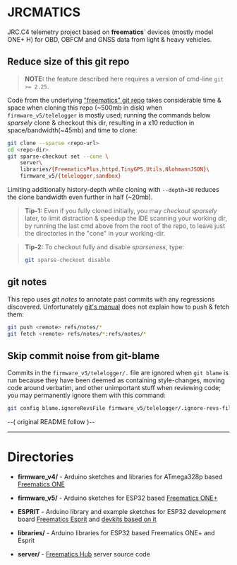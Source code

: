 # JRCMATICS

JRC.C4 telemetry project based on **freematics**` devices (mostly model ONE+ H)
for OBD, OBFCM and GNSS data from light & heavy vehicles.

## Reduce size of this git repo

> **NOTE:** the feature described here requires a version of cmd-line `git >= 2.25`.

Code from the underlying ["freematics" git repo](https://github.com/stanleyhuangyc/Freematics.git) takes considerable time & space when cloning this repo (~500mb in disk)
when `firmware_v5/telelogger` is mostly used;  running the commands below
*sparsely* clone & checkout this dir, resulting in a x10 reduction in space/bandwidth(~45mb)
and time to clone:

```bash
git clone --sparse <repo-url>
cd <repo-dir>
git sparse-checkout set --cone \
    server\
    libraries/{FreematicsPlus,httpd,TinyGPS,Utils,NlohmannJSON}\
    firmware_v5/{telelogger,sandbox}
```

Limiting additionally history-depth while cloning with `--depth=30`
reduces the clone bandwidth even further in half (~20mb).

> **Tip-1:** Even if you fully cloned initially, you may *checkout sparsely* later,
> to limit distraction & speedup the IDE scanning your working dir,
> by running the last cmd above from the root of the repo,
> to leave just the directories in the "cone" in your working-dir.

> **Tip-2:** To checkout fully and disable *sparseness*, type:
>
> ```bash
> git sparse-checkout disable
> ```

## git notes

This repo uses *git notes* to annotate past commits with any regressions discovered.
Unfortunately [git's manual](https://git-scm.com/docs/git-notes) does not explain
how to push & fetch them:

```bash
git push <remote> refs/notes/*
git fetch <remote> refs/notes/*:refs/notes/*
```

## Skip commit noise from git-blame

Commits in the `firmware_v5/telelogger/.` file are ignored when `git blame` is run
because they have been deemed as containing style-changes, moving code around verbatim,
and other unimportant stuff when reviewing code;
you may permanently ignore them with this command:

```bash
git config blame.ignoreRevsFile firmware_v5/telelogger/.ignore-revs-file.txt
```

--( original README follow )--

---

Directories
===========

- **firmware_v4/** - Arduino sketches and libraries for ATmega328p based [Freematics ONE](https://freematics.com/products/freematics-one)

- **firmware_v5/** - Arduino sketches for ESP32 based [Freematics ONE+](https://freematics.com/products/freematics-one-plus)

- **ESPRIT** - Arduino library and example sketches for ESP32 development board
  [Freematics Esprit](https://freematics.com/products/freematics-esprit) and
  [devkits based on it](https://freematics.com/products/#kits)

- **libraries/** - Arduino libraries for ESP32 based Freematics ONE+ and Esprit

- **server/** - [Freematics Hub](https://freematics.com/hub/) server source code
